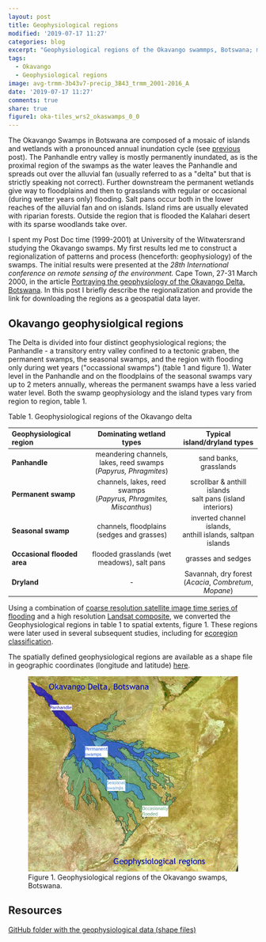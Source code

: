 ```yaml
---
layout: post
title: Geophysiological regions
modified: '2019-07-17 11:27'
categories: blog
excerpt: "Geophysiological regions of the Okavango swammps, Botswana; maps and concepts developed during my postdoc period at University of the Witwatersrand in South Africa."
tags:
  - Okavango
  - Geophysiological regions
image: avg-trmm-3b43v7-precip_3B43_trmm_2001-2016_A
date: '2019-07-17 11:27'
comments: true
share: true
figure1: oka-tiles_wrs2_okaswamps_0_0
---
```


The Okavango Swamps in Botswana are composed of a mosaic of islands and wetlands with a pronounced annual inundation cycle (see [previous](../oka-avhrr/) post). The Panhandle entry valley is mostly permanently inundated, as is the proximal region of the swamps as the water leaves the Panhandle and spreads out over the alluvial fan (usually referred to as a "delta" but that is strictly speaking not correct). Further downstream the permanent wetlands give way to floodplains and then to grasslands with regular or occasional (during wetter years only) flooding. Salt pans occur both in the lower reaches of the alluvial fan and on islands. Island rims are usually elevated with riparian forests. Outside the region that is flooded the Kalahari desert with its sparse woodlands take over.

I spent my Post Doc time (1999-2001) at University of the Witwatersrand studying the Okavango swamps. My first results led me to construct a regionalization of patterns and process (henceforth: geophysiology) of the swamps. The initial results were presented at the _28th International conference on remote sensing of the environment._ Cape Town, 27-31 March 2000, in the article [Portraying the geophysiology of the Okavango Delta, Botswana](https://karttur.github.io/common/pdf/oka_RSENV-CD_capetown_2000_tg-etal.pdf). In this post I briefly describe the regionalization and provide the link for downloading the regions as a geospatial data layer.

## Okavango geophysiolgical regions

The Delta is divided into four distinct geophysiological regions; the Panhandle - a transitory entry valley confined to a tectonic graben, the permanent swamps, the seasonal swamps, and the region with flooding only during wet years ("occassional swamps") (table 1 and figure 1). Water level in the Panhandle and on the floodplains of the seasonal swamps vary up to 2 meters annually, whereas the permanent swamps have a less varied water level. Both the swamp geophysiology and the island types vary from region to region, table 1.
<figcaption>

Table 1. Geophysiological regions of the Okavango delta
</figcaption>

|  Geophysiological region  | Dominating wetland types |  Typical island/dryland types |
|:---------------------|:----------------------:|:-------------------:|
| **Panhandle** | meandering channels,<br>lakes, reed swamps<br> (_Papyrus, Phragmites_) | sand banks, grasslands |
|  **Permanent swamp**  | channels, lakes, reed swamps<br> (_Papyrus, Phragmites, Miscanthus_) |  scrollbar & anthill islands<br> salt pans (island interiors) |
| **Seasonal swamp** | channels, floodplains<br>(sedges and grasses) | inverted channel islands,<br> anthill islands, saltpan islands |
| **Occasional flooded area** | flooded grasslands (wet meadows), salt pans | grasses and sedges |
| **Dryland** |     -     |Savannah, dry forest<br> (_Acacia_, _Combretum_, _Mopane_)|


Using a combination of [coarse resolution satellite image time series of flooding](../oka-avhrr/) and a high resolution [Landsat composite](../oka-landsat/), we converted the Geophysiological regions in table 1 to spatial extents, figure 1. These regions were later used in several subsequent studies, including for [ecoregion classification](../oka-landcover/).

The spatially defined geophysiological regions are available as a shape file in geographic coordinates (longitude and latitude) [here](../../docs/geophysiology_wits_okaswamps_1994_pub.zip).

<figure>
<img src="../../images/geophysiology_wits_okaswamps_1994_m.jpg">
<figcaption> Figure 1. Geophysiological regions of the Okavango swamps, Botswana.</figcaption>
</figure>

## Resources

[GitHub folder with the geophysiological data (shape files)](https://github.com/karttur/okavango/tree/gh-pages/docs/geophysiology/)
